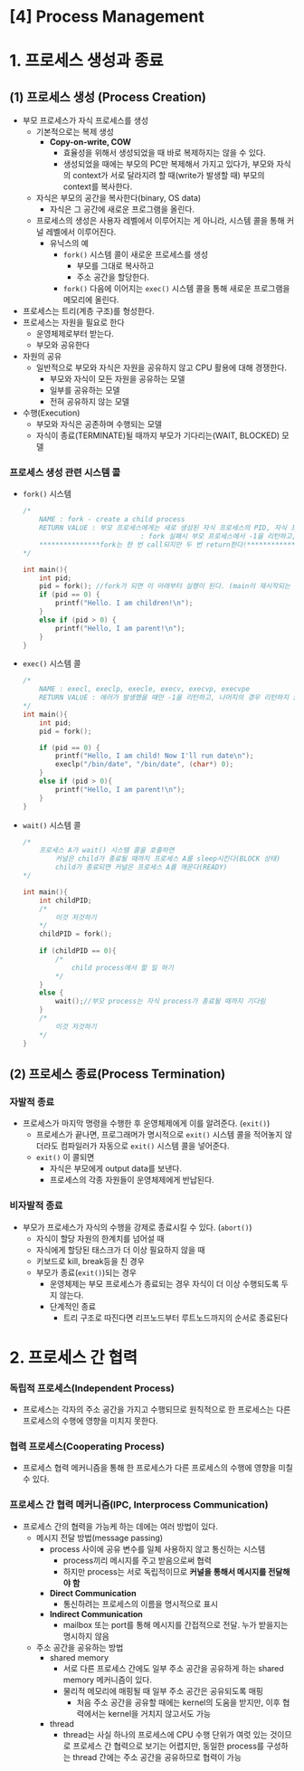 # [4] Process Management

# 1. 프로세스 생성과 종료

## (1) 프로세스 생성 (Process Creation)

- 부모 프로세스가 자식 프로세스를 생성
    - 기본적으로는 복제 생성
        - ********Copy-on-write, COW********
            - 효율성을 위해서 생성되었을 때 바로 복제하지는 않을 수 있다.
            - 생성되었을 때에는 부모의 PC만 복제해서 가지고 있다가, 부모와 자식의 context가 서로 달라지려 할 때(write가 발생할 때) 부모의 context를 복사한다.
    - 자식은 부모의 공간을 복사한다(binary, OS data)
        - 자식은 그 공간에 새로운 프로그램을 올린다.
    - 프로세스의 생성은 사용자 레벨에서 이루어지는 게 아니라, 시스템 콜을 통해 커널 레벨에서 이루어진다.
        - 유닉스의 예
            - `fork()` 시스템 콜이 새로운 프로세스를 생성
                - 부모를 그대로 복사하고
                - 주소 공간을 할당한다.
            - `fork()` 다음에 이어지는 `exec()` 시스템 콜을 통해 새로운 프로그램을 메모리에 올린다.
- 프로세스는 트리(계층 구조)를 형성한다.
- 프로세스는 자원을 필요로 한다
    - 운영체제로부터 받는다.
    - 부모와 공유한다
- 자원의 공유
    - 일반적으로 부모와 자식은 자원을 공유하지 않고 CPU 활용에 대해 경쟁한다.
        - 부모와 자식이 모든 자원을 공유하는 모델
        - 일부를 공유하는 모델
        - 전혀 공유하지 않는 모델
- 수행(Execution)
    - 부모와 자식은 공존하며 수행되는 모델
    - 자식이 종료(TERMINATE)될 때까지 부모가 기다리는(WAIT, BLOCKED) 모델

### 프로세스 생성 관련 시스템 콜

- `fork()` 시스템
    
    ```c
    /*
    	NAME : fork - create a child process
    	RETURN VALUE : 부모 프로세스에게는 새로 생성된 자식 프로세스의 PID, 자식 프로세스는 0
    							 : fork 실패시 부모 프로세스에서 -1을 리턴하고, 자식 프로세스는 생기지 않음
    	***************fork는 한 번 call되지만 두 번 return한다!***************
    */
    
    int main(){
    	int pid;
    	pid = fork(); //fork가 되면 이 아래부터 실행이 된다. (main이 재시작되는 게 아니라)
    	if (pid == 0) {
    		printf("Hello. I am children!\n");
    	}
    	else if (pid > 0) {
    		printf("Hello, I am parent!\n");
    	}
    }
    ```
    
- `exec()` 시스템 콜
    
    ```c
    /*
    	NAME : execl, execlp, execle, execv, execvp, execvpe
    	RETURN VALUE : 에러가 발생했을 때만 -1을 리턴하고, 나머지의 경우 리턴하지 않는다. 
    */
    int main(){
    	int pid;
    	pid = fork();
    
    	if (pid == 0) {
    		printf("Hello, I am child! Now I'll run date\n");
    		execlp("/bin/date", "/bin/date", (char*) 0);
    	}
    	else if (pid > 0){
    		printf("Hello, I am parent!\n");
    	}
    }
    ```
    
- `wait()` 시스템 콜
    
    ```c
    /*
    	프로세스 A가 wait() 시스템 콜을 호출하면
    		커널은 child가 종료될 때까지 프로세스 A를 sleep시킨다(BLOCK 상태)
    		child가 종료되면 커널은 프로세스 A를 깨운다(READY)
    */
    
    int main(){
    	int childPID;
    	/*
    		이것 저것하기
    	*/
    	childPID = fork();
    	
    	if (childPID == 0){
    		/*
    			child process에서 할 일 하기
    		*/	
    	}
    	else {
    		wait();//부모 process는 자식 process가 종료될 때까지 기다림
    	}
    	/*
    		이것 저것하기
    	*/
    }
    ```
    

## (2) 프로세스 종료(Process Termination)

### **자발적 종료**

- 프로세스가 마지막 명령을 수행한 후 운영체제에게 이를 알려준다. (`exit()`)
    - 프로세스가 끝나면, 프로그래머가 명시적으로 `exit()` 시스템 콜을 적어놓지 않더라도 컴파일러가 자동으로 `exit()` 시스템 콜을 넣어준다.
    - `exit()` 이 콜되면
        - 자식은 부모에게 output data를 보낸다.
        - 프로세스의 각종 자원들이 운영체제에게 반납된다.

### 비자발적 종료

- 부모가 프로세스가 자식의 수행을 강제로 종료시킬 수 있다. (`abort()`)
    - 자식이 할당 자원의 한계치를 넘어설 때
    - 자식에게 할당된 태스크가 더 이상 필요하지 않을 때
    - 키보드로 kill, break등을 친 경우
    - 부모가 종료(`exit()`)되는 경우
        - 운영체제는 부모 프로세스가 종료되는 경우 자식이 더 이상 수행되도록 두지 않는다.
        - 단계적인 종료
            - 트리 구조로 따진다면 리프노드부터 루트노드까지의 순서로 종료된다

# 2. 프로세스 간 협력

### 독립적 프로세스(Independent Process)

- 프로세스는 각자의 주소 공간을 가지고 수행되므로 원칙적으로 한 프로세스는 다른 프로세스의 수행에 영향을 미치지 못한다.

### 협력 프로세스(Cooperating Process)

- 프로세스 협력 메커니즘을 통해 한 프로세스가 다른 프로세스의 수행에 영향을 미칠 수 있다.

### 프로세스 간 협력 메커니즘(IPC, Interprocess Communication)

- 프로세스 간의 협력을 가능케 하는 데에는 여러 방법이 있다.
    - 메시지 전달 방법(message passing)
        - process 사이에 공유 변수를 일체 사용하지 않고 통신하는 시스템
            - process끼리 메시지를 주고 받음으로써 협력
            - 하지만 process는 서로 독립적이므로 **커널을 통해서 메시지를 전달해야 함**
        - **Direct Communication**
            - 통신하려는 프로세스의 이름을 명시적으로 표시
        - **Indirect Communication**
            - mailbox 또는 port를 통해 메시지를 간접적으로 전달. 누가 받을지는 명시하지 않음
    - 주소 공간을 공유하는 방법
        - shared memory
            - 서로 다른 프로세스 간에도 일부 주소 공간을 공유하게 하는 shared memory 메커니즘이 있다.
            - 물리적 메모리에 매핑될 때 일부 주소 공간은 공유되도록 매핑
                - 처음 주소 공간을 공유할 때에는 kernel의 도움을 받지만, 이후 협력에서는 kernel을 거치지 않고서도 가능
        - thread
            - thread는 사실 하나의 프로세스에 CPU 수행 단위가 여럿 있는 것이므로 프로세스 간 협력으로 보기는 어렵지만, 동일한 process를 구성하는 thread 간에는 주소 공간을 공유하므로 협력이 가능
